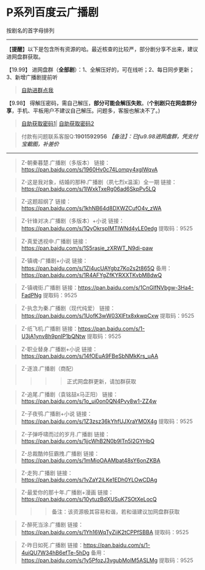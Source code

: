 <h1>P系列百度云广播剧</h1>
按剧名的首字母排列

-----

【**提醒**】以下是包含所有资源的哈。最近核查的比较严，部分剧分享不出来，建议进网盘群获取。


【19.99】 进网盘群（**全部剧**）：1、全解压好的，可在线听；2、每日同步更新；3、新增广播剧提前听
>[自助进群点我](http://pay.tupianmima.com/ma.html)

【9.98】 得解压密码，需自己解压，**部分可能会解压失败**。(**个别剧只在网盘群分享**，手机、平板用户不建议自己解压。问题多，客服也解决不了。)

>[自助获取密码1](http://pay.tupianmima.com/p.php?8tp=t4.14178a37b998.pg1)|
[自助获取密码2](http://pay.tupianmima.com/p.php?8tp=s1.13473a116b998.pg1)

>付款有问题联系客服Q:**1901592956**
***【备注】：已fu9.98进网盘群，凭支付宝截图，补差价***

------

>Z-朝秦暮楚.广播剧（多版本）
链接：https://pan.baidu.com/s/1960Hv0c74Lompy4xglWqvA

>Z-这是我对象，结婚的那种.广播剧（夙七烈x温溪）全一期
链接：https://pan.baidu.com/s/1lWxkTxeRg06ad6SkpPv5LQ

>Z-这题超纲了
链接：https://pan.baidu.com/s/1khNB64d8DXWZCufO4v_zWA

>Z-针锋对决.广播剧（多版本）+小说
链接：https://pan.baidu.com/s/1QyOkrspIMTlWNd4yLE0edg
提取码：9525 
 
 
>Z-真爱透视中.广播剧
链接：https://pan.baidu.com/s/1S5rasie_zXRWT_N9di-paw

>Z-镇魂-广播剧+小说
链接：https://pan.baidu.com/s/1ZI4ucUAYgbz7Ko2s2t865Q
备用：https://pan.baidu.com/s/1R4AFYgZfKYRXXTKvbM8dwQ
 
>Z-镇魂街.广播剧
链接：https://pan.baidu.com/s/1CnGlfNVbgw-3Ha4-FadPNg
提取码：9525 
 
>Z-执念为秦.广播剧（现代纯爱）
链接：https://pan.baidu.com/s/1UofK3wW03XlFtx8xkwpCxw
提取码：9525 
 
>Z-纸飞机.广播剧
链接：https://pan.baidu.com/s/1-U3jA1ynv8h9pnIP1bQNtw
提取码：9525 
 
>Z-职业替身.广播剧+小说
链接：https://pan.baidu.com/s/14fOEuA9FBeSbNMkKrs_uAA

>Z-逐浪.广播剧（商配）
>>>>正式网盘群更新，请加群获取
 
>Z-追尾.广播剧（袁铭喆x马正阳）
链接：https://pan.baidu.com/s/1o_ui0on0QN4Pvy8w1-ZZ4w

>Z-子夜鸮.广播剧+小说
链接：https://pan.baidu.com/s/1Z3zsz36kYhfUJXraYMOX4g
提取码：9525 
 
>Z-子弹呼啸而过的岁月.广播剧
链接：https://pan.baidu.com/s/1jjcWhB2N0b9ITn5l2GYHbQ

>Z-总裁酷帅狂霸拽.广播剧
链接：https://pan.baidu.com/s/1mMioOAAMbat48sY6onZKBA

>Z-走狗.广播剧
链接：https://pan.baidu.com/s/1vZaY2iLKe1EDh0YLOwCDAg

>Z-最爱你的那十年.广播剧+漫画
链接：https://pan.baidu.com/s/10ytuzBdXUSuK7SOtXeLocQ
>>>备注：该资源极其容易和谐，若和谐建议加网盘群获取
 
>Z-醉死当涂.广播剧
链接：https://pan.baidu.com/s/1Yh16WqTyZiiK2tCPPfSBBA
提取码：9525 
 
>Z-昨日如死.广播剧
链接：https://pan.baidu.com/s/1-4uiQU7W34hB6efTe-5hDg
备用：https://pan.baidu.com/s/1y5PfozJ3vgubMolM5ASLMg
提取码：9525



